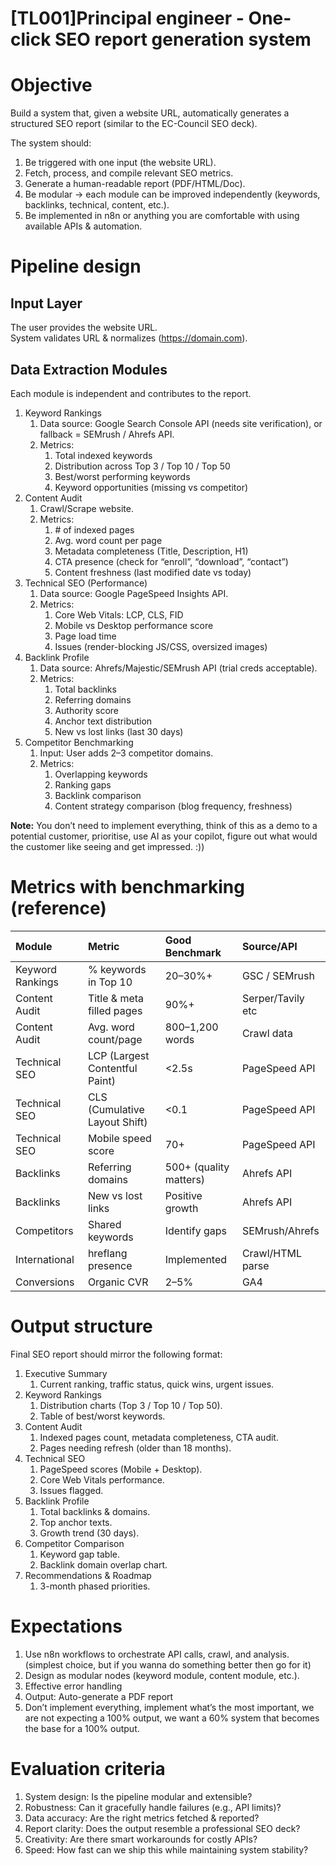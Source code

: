 # **\[TL001\]Principal engineer** \- One-click SEO report generation system

# Objective

Build a system that, given a website URL, automatically generates a structured SEO report (similar to the EC-Council SEO deck). 

The system should:

1. Be triggered with one input (the website URL).  
2. Fetch, process, and compile relevant SEO metrics.  
3. Generate a human-readable report (PDF/HTML/Doc).  
4. Be modular → each module can be improved independently (keywords, backlinks, technical, content, etc.).  
5. Be implemented in n8n or anything you are comfortable with using available APIs & automation.

# Pipeline design

## Input Layer

The user provides the website URL.  
System validates URL & normalizes (https://domain.com).

## Data Extraction Modules

Each module is independent and contributes to the report.

1. Keyword Rankings  
   1. Data source: Google Search Console API (needs site verification), or fallback \= SEMrush / Ahrefs API.  
   2. Metrics:   
      1. Total indexed keywords  
      2. Distribution across Top 3 / Top 10 / Top 50  
      3. Best/worst performing keywords  
      4. Keyword opportunities (missing vs competitor)  
2. Content Audit  
   1. Crawl/Scrape website.  
   2. Metrics:  
      1. \# of indexed pages  
      2. Avg. word count per page  
      3. Metadata completeness (Title, Description, H1)  
      4. CTA presence (check for “enroll”, “download”, “contact”)  
      5. Content freshness (last modified date vs today)  
3. Technical SEO (Performance)  
   1. Data source: Google PageSpeed Insights API.  
   2. Metrics:   
      1. Core Web Vitals: LCP, CLS, FID  
      2. Mobile vs Desktop performance score  
      3. Page load time  
      4. Issues (render-blocking JS/CSS, oversized images)  
4. Backlink Profile  
   1. Data source: Ahrefs/Majestic/SEMrush API (trial creds acceptable).  
   2. Metrics:  
      1. Total backlinks  
      2. Referring domains  
      3. Authority score  
      4. Anchor text distribution  
      5. New vs lost links (last 30 days)  
5. Competitor Benchmarking  
   1. Input: User adds 2–3 competitor domains.  
   2. Metrics:  
      1. Overlapping keywords  
      2. Ranking gaps  
      3. Backlink comparison  
      4. Content strategy comparison (blog frequency, freshness)

**Note:** You don’t need to implement everything, think of this as a demo to a potential customer, prioritise, use AI as your copilot, figure out what would the customer like seeing and get impressed. :))

# Metrics with benchmarking (reference)

| Module | Metric | Good Benchmark | Source/API |
| :---- | :---- | :---- | :---- |
| Keyword Rankings | % keywords in Top 10 | 20–30%+ | GSC / SEMrush |
| Content Audit | Title & meta filled pages | 90%+ | Serper/Tavily etc |
| Content Audit | Avg. word count/page | 800–1,200 words | Crawl data |
| Technical SEO | LCP (Largest Contentful Paint) | \<2.5s | PageSpeed API |
| Technical SEO | CLS (Cumulative Layout Shift) | \<0.1 | PageSpeed API |
| Technical SEO | Mobile speed score | 70+ | PageSpeed API |
| Backlinks | Referring domains | 500+ (quality matters) | Ahrefs API |
| Backlinks | New vs lost links | Positive growth | Ahrefs API |
| Competitors | Shared keywords | Identify gaps | SEMrush/Ahrefs |
| International | hreflang presence | Implemented | Crawl/HTML parse |
| Conversions | Organic CVR | 2–5% | GA4 |

# Output structure

Final SEO report should mirror the following format:

1. Executive Summary  
   1. Current ranking, traffic status, quick wins, urgent issues.  
2. Keyword Rankings  
   1. Distribution charts (Top 3 / Top 10 / Top 50).  
   2. Table of best/worst keywords.  
3. Content Audit  
   1. Indexed pages count, metadata completeness, CTA audit.  
   2. Pages needing refresh (older than 18 months).  
4. Technical SEO  
   1. PageSpeed scores (Mobile \+ Desktop).  
   2. Core Web Vitals performance.  
   3. Issues flagged.  
5. Backlink Profile  
   1. Total backlinks & domains.  
   2. Top anchor texts.  
   3. Growth trend (30 days).  
6. Competitor Comparison  
   1. Keyword gap table.  
   2. Backlink domain overlap chart.  
7. Recommendations & Roadmap  
   1. 3-month phased priorities.

# Expectations

1. Use n8n workflows to orchestrate API calls, crawl, and analysis. (simplest choice, but if you wanna do something better then go for it)  
2. Design as modular nodes (keyword module, content module, etc.).  
3. Effective error handling  
4. Output: Auto-generate a PDF report   
5. Don’t implement everything, implement what’s the most important, we are not expecting a 100% output, we want a 60% system that becomes the base for a 100% output.

# Evaluation criteria

1. System design: Is the pipeline modular and extensible?  
2. Robustness: Can it gracefully handle failures (e.g., API limits)?  
3. Data accuracy: Are the right metrics fetched & reported?  
4. Report clarity: Does the output resemble a professional SEO deck?  
5. Creativity: Are there smart workarounds for costly APIs?  
6. Speed: How fast can we ship this while maintaining system stability?